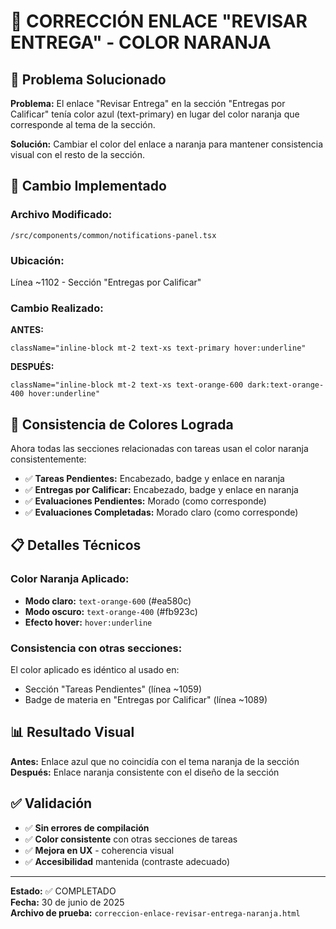 # 🔧 CORRECCIÓN ENLACE "REVISAR ENTREGA" - COLOR NARANJA

## 🎯 Problema Solucionado

**Problema:** El enlace "Revisar Entrega" en la sección "Entregas por Calificar" tenía color azul (text-primary) en lugar del color naranja que corresponde al tema de la sección.

**Solución:** Cambiar el color del enlace a naranja para mantener consistencia visual con el resto de la sección.

## 🔧 Cambio Implementado

### **Archivo Modificado:** 
`/src/components/common/notifications-panel.tsx`

### **Ubicación:** 
Línea ~1102 - Sección "Entregas por Calificar"

### **Cambio Realizado:**

**ANTES:**
```tsx
className="inline-block mt-2 text-xs text-primary hover:underline"
```

**DESPUÉS:**
```tsx
className="inline-block mt-2 text-xs text-orange-600 dark:text-orange-400 hover:underline"
```

## 🎨 Consistencia de Colores Lograda

Ahora todas las secciones relacionadas con tareas usan el color naranja consistentemente:

- ✅ **Tareas Pendientes:** Encabezado, badge y enlace en naranja
- ✅ **Entregas por Calificar:** Encabezado, badge y enlace en naranja  
- ✅ **Evaluaciones Pendientes:** Morado (como corresponde)
- ✅ **Evaluaciones Completadas:** Morado claro (como corresponde)

## 📋 Detalles Técnicos

### **Color Naranja Aplicado:**
- **Modo claro:** `text-orange-600` (#ea580c)
- **Modo oscuro:** `text-orange-400` (#fb923c)
- **Efecto hover:** `hover:underline`

### **Consistencia con otras secciones:**
El color aplicado es idéntico al usado en:
- Sección "Tareas Pendientes" (línea ~1059)
- Badge de materia en "Entregas por Calificar" (línea ~1089)

## 📊 Resultado Visual

**Antes:** Enlace azul que no coincidía con el tema naranja de la sección
**Después:** Enlace naranja consistente con el diseño de la sección

## ✅ Validación

- ✅ **Sin errores de compilación**
- ✅ **Color consistente** con otras secciones de tareas
- ✅ **Mejora en UX** - coherencia visual
- ✅ **Accesibilidad** mantenida (contraste adecuado)

---

**Estado:** ✅ COMPLETADO  
**Fecha:** 30 de junio de 2025  
**Archivo de prueba:** `correccion-enlace-revisar-entrega-naranja.html`
